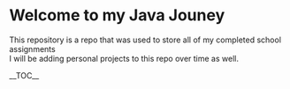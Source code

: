 <h1> 
Welcome to my Java Jouney
</h1>
<p> This repository is a repo that was used to store all of my completed school assignments <br> I will be adding personal projects to this repo over time as well. </br></p>
__TOC__

